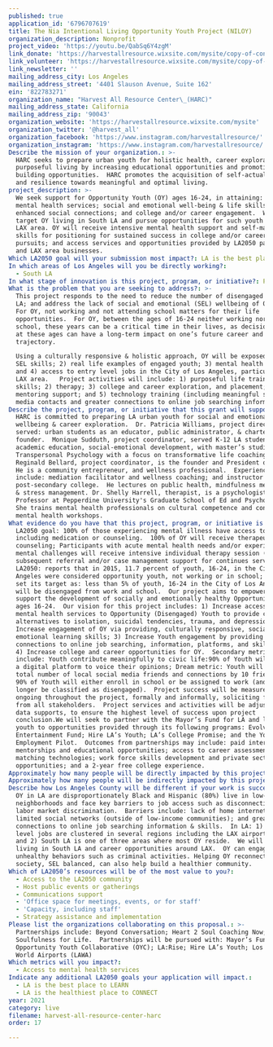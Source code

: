 ```yaml
---
published: true
application_id: '6796707619'
title: The Nia Intentional Living Opportunity Youth Project (NILOY)
organization_description: Nonprofit
project_video: 'https://youtu.be/QabSq6Y4zgM'
link_donate: 'https://harvestallresource.wixsite.com/mysite/copy-of-contact'
link_volunteer: 'https://harvestallresource.wixsite.com/mysite/copy-of-contact'
link_newsletter: ''
mailing_address_city: Los Angeles
mailing_address_street: '4401 Slauson Avenue, Suite 162'
ein: '822783271'
organization_name: "Harvest All Resource Center\_(HARC)"
mailing_address_state: California
mailing_address_zip: '90043'
organization_website: 'https://harvestallresource.wixsite.com/mysite'
organization_twitter: '@harvest_all'
organization_facebook: 'https://www.instagram.com/harvestallresource/'
organization_instagram: 'https://www.instagram.com/harvestallresource/'
Describe the mission of your organization.: >-
  HARC seeks to prepare urban youth for holistic health, career exploration, and
  purposeful living by increasing educational opportunities and promoting asset
  building opportunities.  HARC promotes the acquisition of self-actualization
  and resilience towards meaningful and optimal living.
project_description: >-
  We seek support for Opportunity Youth (OY) ages 16-24, in attaining: access to
  mental health services; social and emotional well-being & life skills;
  enhanced social connections; and college and/or career engagement.  We will
  target OY living in South LA and pursue opportunities for such youth in the
  LAX area. OY will receive intensive mental health support and self-management
  skills for positioning for sustained success in college and/or career
  pursuits; and access services and opportunities provided by LA2050 partners
  and LAX area businesses.
Which LA2050 goal will your submission most impact?: LA is the best place to LIVE
In which areas of Los Angeles will you be directly working?:
  - South LA
In what stage of innovation is this project, program, or initiative?: Pilot project or new program (testing or implementing a new idea)
What is the problem that you are seeking to address?: >-
  This project responds to the need to reduce the number of disengaged youth in
  LA; and address the lack of social and emotional (SEL) wellbeing of OY in LA. 
  For OY, not working and not attending school matters for their life
  opportunities.  For OY, between the ages of 16-24 neither working nor in
  school, these years can be a critical time in their lives, as decisions made
  at these ages can have a long-term impact on one’s future career and life
  trajectory. 

  Using a culturally responsive & holistic approach, OY will be exposed to: 1)
  SEL skills; 2) real life examples of engaged youth; 3) mental health services;
  and 4) access to entry level jobs in the City of Los Angeles, particularly the
  LAX area.   Project activities will include: 1) purposeful life training
  skills; 2) therapy; 3) college and career exploration, and placement; 4)
  mentoring support; and 5) technology training (including meaningful social
  media contacts and greater connections to online job searching information).  
Describe the project, program, or initiative that this grant will support to address the problem identified.: >-
  HARC is committed to preparing LA urban youth for social and emotional
  wellbeing & career exploration.  Dr. Patricia Williams, project director
  served: urban students as an educator, public administrator, & charter school
  founder.  Monique Sudduth, project coordinator, served K-12 LA students in
  academic education, social-emotional development, with master’s studies in
  Transpersonal Psychology with a focus on transformative life coaching .
  Reginald Bellard, project coordinator, is the founder and President of HARC. 
  He is a community entrepreneur, and wellness professional.  Experiences
  include: mediation facilitator and wellness coaching; and instructor in
  post-secondary college.  He lectures on public health, mindfulness meditation,
  & stress management. Dr. Shelly Harrell, therapist, is a psychologist and Full
  Professor at Pepperdine University's Graduate School of Ed and Psychology. 
  She trains mental health professionals on cultural competence and conducts
  mental health workshops. 
What evidence do you have that this project, program, or initiative is or will be successful, and how will you define and measure success?: >-
  LA2050 goal: 100% of those experiencing mental illness have access to services
  including medication or counseling.  100% of OY will receive therapeutic group
  counseling; Participants with acute mental health needs and/or experiencing
  mental challenges will receive intensive individual therapy session (with
  subsequent referral and/or case management support for continues services). 
  LA2050: reports that in 2015, 11.7 percent of youth, 16-24, in the City of Los
  Angeles were considered opportunity youth, not working or in school; and has
  set its target as: less than 5% of youth, 16-24 in the City of Los Angeles
  will be disengaged from work and school.  Our project aims to empower and
  support the development of socially and emotionally healthy Opportunity Youth,
  ages 16-24.  Our vision for this project includes: 1) Increase access to
  mental health services to Opportunity (Disengaged) Youth to provide community
  alternatives to isolation, suicidal tendencies, trauma, and depression; 2)
  Increase engagement of OY via providing, culturally responsive, social and
  emotional learning skills; 3) Increase Youth engagement by providing greater
  connections to online job searching, information, platforms, and skills; and
  4) Increase college and career opportunities for OY.  Secondary metrics
  include: Youth contribute meaningfully to civic life:90% of Youth will utilize
  a digital platform to voice their opinions; Dream metric: Youth will increase
  total number of local social media friends and connections by 10 friends; and
  90% of Youth will either enroll in school or be assigned to work (and no
  longer be classified as disengaged).  Project success will be measured,
  ongoing throughout the project, formally and informally, soliciting feedback
  from all stakeholders.  Project services and activities will be adjusted, as
  data supports, to ensure the highest level of success upon project
  conclusion.We will seek to partner with the Mayor’s Fund for LA and link our
  youth to opportunities provided through its following programs: Evolve
  Entertainment Fund; Hire LA’s Youth; LA’s College Promise; and the Youth
  Employment Pilot.  Outcomes from partnerships may include: paid internships,
  mentorships and educational opportunities; access to career assessment and job
  matching technologies; work force skills development and private sector job
  opportunities; and a 2-year free college experience.
Approximately how many people will be directly impacted by this project, program, or initiative?: '30'
Approximately how many people will be indirectly impacted by this project, program, or initiative?: ''
Describe how Los Angeles County will be different if your work is successful.: >-
  OY in LA are disproportionately Black and Hispanic (80%) live in low-income
  neighborhoods and face key barriers to job access such as disconnections and
  labor market discrimination.  Barriers include: lack of home internet access;
  limited social networks (outside of low-income communities); and greater
  connections to online job searching information & skills.  In LA: 1) entry
  level jobs are clustered in several regions including the LAX airport area;
  and 2) South LA is one of three areas where most OY reside.  We will target OY
  living in South LA and career opportunities around LAX.  OY can engage in
  unhealthy behaviors such as criminal activities. Helping OY reconnect to
  society, SEL balanced, can also help build a healthier community.
Which of LA2050’s resources will be of the most value to you?:
  - Access to the LA2050 community
  - Host public events or gatherings
  - Communications support
  - 'Office space for meetings, events, or for staff'
  - 'Capacity, including staff'
  - Strategy assistance and implementation
Please list the organizations collaborating on this proposal.: >-
  Partnerships include: Beyond Conversation; Heart 2 Soul Coaching Now; and
  Soulfulness for Life.  Partnerships will be pursued with: Mayor’s Fund for LA;
  Opportunity Youth Collaborative (OYC); LA:Rise; Hire LA’s Youth; Los Angeles
  World Airports (LAWA)
Which metrics will you impact?:
  - Access to mental health services
Indicate any additional LA2050 goals your application will impact.:
  - LA is the best place to LEARN
  - LA is the healthiest place to CONNECT
year: 2021
category: live
filename: harvest-all-resource-center-harc
order: 17

---
```

